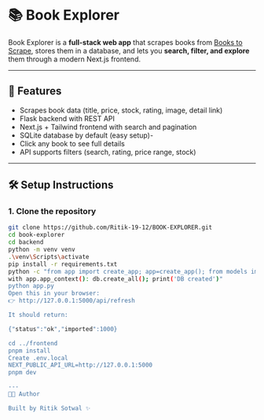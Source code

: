 # 📚 Book Explorer

Book Explorer is a **full-stack web app** that scrapes books from [Books to Scrape](https://books.toscrape.com/), stores them in a database, and lets you **search, filter, and explore** them through a modern Next.js frontend.

---

## 🚀 Features
- Scrapes book data (title, price, stock, rating, image, detail link)
- Flask backend with REST API
- Next.js + Tailwind frontend with search and pagination
- SQLite database by default (easy setup)-
- Click any book to see full details
- API supports filters (search, rating, price range, stock)

---

## 🛠️ Setup Instructions

### 1. Clone the repository
```bash
git clone https://github.com/Ritik-19-12/BOOK-EXPLORER.git
cd book-explorer
cd backend
python -m venv venv
.\venv\Scripts\activate
pip install -r requirements.txt
python -c "from app import create_app; app=create_app(); from models import db; `
with app.app_context(): db.create_all(); print('DB created')"
python app.py
Open this in your browser:
👉 http://127.0.0.1:5000/api/refresh

It should return:

{"status":"ok","imported":1000}

cd ../frontend
pnpm install
Create .env.local
NEXT_PUBLIC_API_URL=http://127.0.0.1:5000
pnpm dev

---
👨‍💻 Author

Built by Ritik Sotwal ✨
